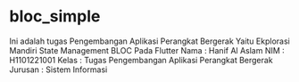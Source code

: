 # bloc_simple
 Ini adalah tugas Pengembangan Aplikasi Perangkat Bergerak Yaitu Ekplorasi Mandiri State Management BLOC Pada Flutter
Nama : Hanif Al Aslam
NIM : H1101221001
Kelas : Tugas Pengembangan Aplikasi Perangkat Bergerak
Jurusan : Sistem Informasi
